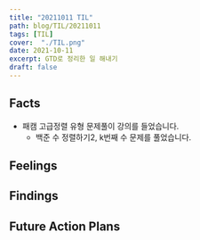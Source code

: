 ```yaml
---
title: "20211011 TIL"
path: blog/TIL/20211011
tags: [TIL]
cover:  "./TIL.png"
date: 2021-10-11
excerpt: GTD로 정리한 일 해내기
draft: false
---
```


## Facts

* 패캠 고급정렬 유형 문제풀이 강의를 들었습니다.
    * 백준 수 정렬하기2, k번째 수 문제를 풀었습니다. 
    

## Feelings



## Findings



    
## Future Action Plans












